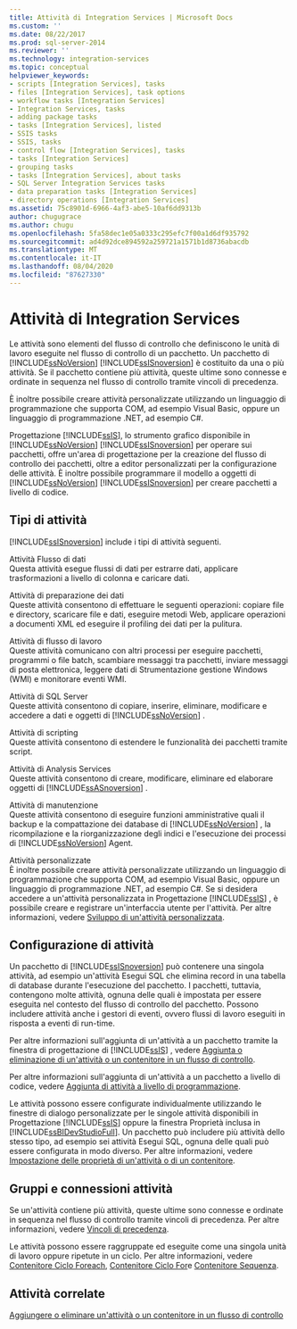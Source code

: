 ```yaml
---
title: Attività di Integration Services | Microsoft Docs
ms.custom: ''
ms.date: 08/22/2017
ms.prod: sql-server-2014
ms.reviewer: ''
ms.technology: integration-services
ms.topic: conceptual
helpviewer_keywords:
- scripts [Integration Services], tasks
- files [Integration Services], task options
- workflow tasks [Integration Services]
- Integration Services, tasks
- adding package tasks
- tasks [Integration Services], listed
- SSIS tasks
- SSIS, tasks
- control flow [Integration Services], tasks
- tasks [Integration Services]
- grouping tasks
- tasks [Integration Services], about tasks
- SQL Server Integration Services tasks
- data preparation tasks [Integration Services]
- directory operations [Integration Services]
ms.assetid: 75c8901d-6966-4af3-abe5-10af6dd9313b
author: chugugrace
ms.author: chugu
ms.openlocfilehash: 5fa58dec1e05a0333c295efc7f00a1d6df935792
ms.sourcegitcommit: ad4d92dce894592a259721a1571b1d8736abacdb
ms.translationtype: MT
ms.contentlocale: it-IT
ms.lasthandoff: 08/04/2020
ms.locfileid: "87627330"
---
```

# <a name="integration-services-tasks"></a>Attività di Integration Services
  Le attività sono elementi del flusso di controllo che definiscono le unità di lavoro eseguite nel flusso di controllo di un pacchetto. Un pacchetto di [!INCLUDE[ssNoVersion](../../includes/ssnoversion-md.md)] [!INCLUDE[ssISnoversion](../../includes/ssisnoversion-md.md)] è costituito da una o più attività. Se il pacchetto contiene più attività, queste ultime sono connesse e ordinate in sequenza nel flusso di controllo tramite vincoli di precedenza.  
  
 È inoltre possibile creare attività personalizzate utilizzando un linguaggio di programmazione che supporta COM, ad esempio Visual Basic, oppure un linguaggio di programmazione .NET, ad esempio C#.  
  
 Progettazione [!INCLUDE[ssIS](../../includes/ssis-md.md)], lo strumento grafico disponibile in [!INCLUDE[ssNoVersion](../../includes/ssnoversion-md.md)] [!INCLUDE[ssISnoversion](../../includes/ssisnoversion-md.md)] per operare sui pacchetti, offre un'area di progettazione per la creazione del flusso di controllo dei pacchetti, oltre a editor personalizzati per la configurazione delle attività. È inoltre possibile programmare il modello a oggetti di [!INCLUDE[ssNoVersion](../../includes/ssnoversion-md.md)] [!INCLUDE[ssISnoversion](../../includes/ssisnoversion-md.md)] per creare pacchetti a livello di codice.  
  
## <a name="types-of-tasks"></a>Tipi di attività  
 [!INCLUDE[ssISnoversion](../../includes/ssisnoversion-md.md)] include i tipi di attività seguenti.  
  
 Attività Flusso di dati  
 Questa attività esegue flussi di dati per estrarre dati, applicare trasformazioni a livello di colonna e caricare dati.  
  
 Attività di preparazione dei dati  
 Queste attività consentono di effettuare le seguenti operazioni: copiare file e directory, scaricare file e dati, eseguire metodi Web, applicare operazioni a documenti XML ed eseguire il profiling dei dati per la pulitura.  
  
 Attività di flusso di lavoro  
 Queste attività comunicano con altri processi per eseguire pacchetti, programmi o file batch, scambiare messaggi tra pacchetti, inviare messaggi di posta elettronica, leggere dati di Strumentazione gestione Windows (WMI) e monitorare eventi WMI.  
  
 Attività di SQL Server  
 Queste attività consentono di copiare, inserire, eliminare, modificare e accedere a dati e oggetti di [!INCLUDE[ssNoVersion](../../includes/ssnoversion-md.md)] .  
  
 Attività di scripting  
 Queste attività consentono di estendere le funzionalità dei pacchetti tramite script.  
  
 Attività di Analysis Services  
 Queste attività consentono di creare, modificare, eliminare ed elaborare oggetti di [!INCLUDE[ssASnoversion](../../includes/ssasnoversion-md.md)] .  
  
 Attività di manutenzione  
 Queste attività consentono di eseguire funzioni amministrative quali il backup e la compattazione dei database di [!INCLUDE[ssNoVersion](../../includes/ssnoversion-md.md)] , la ricompilazione e la riorganizzazione degli indici e l'esecuzione dei processi di [!INCLUDE[ssNoVersion](../../includes/ssnoversion-md.md)] Agent.  
  
 Attività personalizzate  
 È inoltre possibile creare attività personalizzate utilizzando un linguaggio di programmazione che supporta COM, ad esempio Visual Basic, oppure un linguaggio di programmazione .NET, ad esempio C#. Se si desidera accedere a un'attività personalizzata in Progettazione [!INCLUDE[ssIS](../../includes/ssis-md.md)] , è possibile creare e registrare un'interfaccia utente per l'attività. Per altre informazioni, vedere [Sviluppo di un'attività personalizzata](../extending-packages-custom-objects/task/developing-a-custom-task.md).  
  
## <a name="configuration-of-tasks"></a>Configurazione di attività  
 Un pacchetto di [!INCLUDE[ssISnoversion](../../includes/ssisnoversion-md.md)] può contenere una singola attività, ad esempio un'attività Esegui SQL che elimina record in una tabella di database durante l'esecuzione del pacchetto. I pacchetti, tuttavia, contengono molte attività, ognuna delle quali è impostata per essere eseguita nel contesto del flusso di controllo del pacchetto. Possono includere attività anche i gestori di eventi, ovvero flussi di lavoro eseguiti in risposta a eventi di run-time.  
  
 Per altre informazioni sull'aggiunta di un'attività a un pacchetto tramite la finestra di progettazione di [!INCLUDE[ssIS](../../includes/ssis-md.md)] , vedere [Aggiunta o eliminazione di un'attività o un contenitore in un flusso di controllo](add-or-delete-a-task-or-a-container-in-a-control-flow.md).  
  
 Per altre informazioni sull'aggiunta di un'attività a un pacchetto a livello di codice, vedere [Aggiunta di attività a livello di programmazione](../building-packages-programmatically/adding-tasks-programmatically.md).  
  
 Le attività possono essere configurate individualmente utilizzando le finestre di dialogo personalizzate per le singole attività disponibili in Progettazione [!INCLUDE[ssIS](../../includes/ssis-md.md)] oppure la finestra Proprietà inclusa in [!INCLUDE[ssBIDevStudioFull](../../includes/ssbidevstudiofull-md.md)]. Un pacchetto può includere più attività dello stesso tipo, ad esempio sei attività Esegui SQL, ognuna delle quali può essere configurata in modo diverso. Per altre informazioni, vedere [Impostazione delle proprietà di un'attività o di un contenitore](../set-the-properties-of-a-task-or-container.md).  
  
## <a name="tasks-connections-and-groups"></a>Gruppi e connessioni attività  
 Se un'attività contiene più attività, queste ultime sono connesse e ordinate in sequenza nel flusso di controllo tramite vincoli di precedenza. Per altre informazioni, vedere [Vincoli di precedenza](precedence-constraints.md).  
  
 Le attività possono essere raggruppate ed eseguite come una singola unità di lavoro oppure ripetute in un ciclo. Per altre informazioni, vedere [Contenitore Ciclo Foreach](foreach-loop-container.md), [Contenitore Ciclo For](for-loop-container.md)e [Contenitore Sequenza](sequence-container.md).  
  
## <a name="related-tasks"></a>Attività correlate  
 [Aggiungere o eliminare un'attività o un contenitore in un flusso di controllo](add-or-delete-a-task-or-a-container-in-a-control-flow.md)  
  
  
